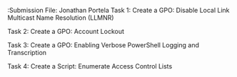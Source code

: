 :Submission File: Jonathan Portela
Task 1: Create a GPO: Disable Local Link Multicast Name Resolution (LLMNR)


Task 2: Create a GPO: Account Lockout


Task 3: Create a GPO: Enabling Verbose PowerShell Logging and Transcription



Task 4: Create a Script: Enumerate Access Control Lists



